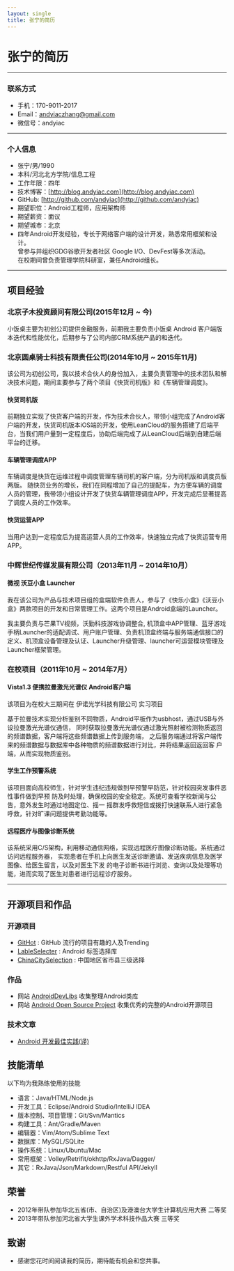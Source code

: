```yaml
---
layout: single
title: 张宁的简历
---
```


# 张宁的简历

---

### 联系方式

- 手机：170-9011-2017
- Email：[andyiaczhang@gmail.com](mailto:andyiaczhang@gmail.com)
- 微信号：andyiac

---

### 个人信息

- 张宁/男/1990
- 本科/河北北方学院/信息工程
- 工作年限：四年
- 技术博客：[http://blog.andyiac.com](http://blog.andyiac.com)
- GitHub: [http://github.com/andyiac](http://github.com/andyiac)
- 期望职位：Android工程师，应用架构师
- 期望薪资：面议
- 期望城市：北京
- 四年Android开发经验，专长于网络客户端的设计开发，熟悉常用框架和设计。  
曾参与并组织GDG谷歌开发者社区 Google I/O、DevFest等多次活动。  
在校期间曾负责管理学院科研室，兼任Android组长。  


---

## 项目经验

### 北京子木投资顾问有限公司(2015年12月 ~ 今)

小饭桌主要为初创公司提供金融服务，前期我主要负责小饭桌 Android 客户端版本迭代和性能优化，后期参与了公司内部CRM系统产品的和迭代。


### 北京圆桌骑士科技有限责任公司(2014年10月 ~ 2015年11月)

该公司为初创公司，我以技术合伙人的身份加入，主要负责管理中的技术团队和解决技术问题，期间主要参与了两个项目《快货司机版》和《车辆管理调度》。

#### 快货司机版

前期独立实现了快货客户端的开发，作为技术合伙人，带领小组完成了Android客户端的开发，快货司机版本iOS端的开发，使用LeanCloud的服务搭建了后端平台，当我们用户量到一定程度后，协助后端完成了从LeanCloud后端到自建后端平台的迁移。


#### 车辆管理调度APP

车辆调度是快货在运维过程中调度管理车辆司机的客户端，分为司机版和调度员版两版。
随快货业务的增长，我们在同程增加了自己的提配车，为方便车辆的调度人员的管理，我带领小组设计开发了快货车辆管理调度APP，开发完成后显著提高了调度人员的工作效率。


#### 快货运营APP

当用户达到一定程度后为提高运营人员的工作效率，快速独立完成了快货运营专用APP。


### 中辉世纪传媒发展有限公司（2013年11月 ~ 2014年10月）

#### 微视 沃豆小盒 Launcher

我在该公司为产品与技术项目组的盒端软件负责人，参与了《快乐小盒》《沃豆小盒》两款项目的开发和日常管理工作。这两个项目是Android盒端的Launcher。

我主要负责与芒果TV视频，沃勤科技游戏协调整合, 机顶盒中APP管理、蓝牙游戏手柄Launcher的适配调试、用户账户管理、负责机顶盒终端与服务端通信接口的定义、机顶盒设备管理及认证、Launcher升级管理、launcher可运营模块管理及Launcher框架管理。

### 在校项目（2011年10月 ~ 2014年7月）

#### Vista1.3 便携拉曼激光光谱仪 Android客户端

该项目为在校大三期间在 伊诺光学科技有限公司 实习项目

基于拉曼技术实现分析鉴别不同物质，Android平板作为usbhost，通过USB与外设拉曼激光光谱仪通信，
同时获取拉曼激光光谱仪通过激光照射被检测物质返回的频谱数据，客户端将这些频谱数据上传到服务端，
之后服务端通过将客户端传来的频谱数据与数据库中各种物质的频谱数据进行对比，并将结果返回返回客
户端，从而实现物质鉴别。


#### 学生工作预警系统

该项目面向高校师生，针对学生违纪违规做到早预警早防范，针对校园突发事件恶性事件做到早预
防及时处理，确保校园的安全稳定。系统可查看学校新闻与公告，意外发生时通过地图定位、摇一
摇群发呼救短信或拨打快速联系人进行紧急呼救，针对旷课问题提供考勤功能等。


#### 远程医疗与图像诊断系统

该系统采用C/S架构，利用移动通信网络，实现远程医疗图像诊断功能。系统通过访问远程服务器，
实现患者在手机上向医生发送诊断邀请、发送疾病信息及医学图像、给医生留言，以及对医生下发
的电子诊断书进行浏览、查询以及处理等功能，进而实现了医生对患者进行远程诊疗服务。



---

## 开源项目和作品

### 开源项目

- [GitHot](https://github.com/andyiac/githot) : GitHub 流行的项目有趣的人及Trending
- [LableSelecter](https://github.com/andyiac/LableSelecter) : Android 标签选择库
- [ChinaCitySelection](https://github.com/andyiac/ChinaCitySelection) : 中国地区省市县三级选择

### 作品

- 网站 [AndroidDevLibs](http://www.androiddevlibs.com) 收集整理Android类库
- 网站 [Android Open Source Project](http://www.androidopensourceproject.com) 收集优秀的完整的Android开源项目

### 技术文章

- [Android 开发最佳实践(译)](http://www.andyiac.com/android/2015/02/21/android-best-practices/)

## 技能清单

以下均为我熟练使用的技能

- 语言：Java/HTML/Node.js
- 开发工具：Eclipse/Android Studio/IntelliJ IDEA
- 版本控制、项目管理：Git/Svn/Mantics
- 构建工具：Ant/Gradle/Maven
- 编辑器：Vim/Atom/Sublime Text
- 数据库：MySQL/SQLite
- 操作系统：Linux/Ubuntu/Mac
- 常用框架：Volley/Retrifit/okhttp/RxJava/Dagger/
- 其它：RxJava/Json/Markdown/Restful API/Jekyll

## 荣誉

- 2012年带队参加华北五省(市、自治区)及港澳台大学生计算机应用大赛 二等奖
- 2013年带队参加河北省大学生课外学术科技作品大赛 三等奖

## 致谢
- 感谢您花时间阅读我的简历，期待能有机会和您共事。
